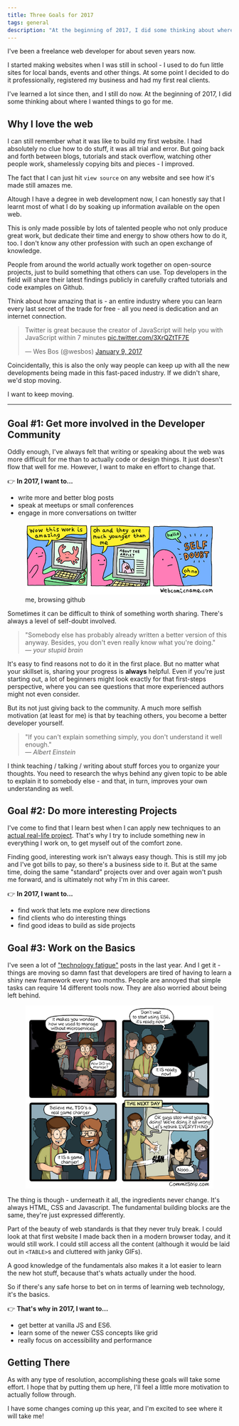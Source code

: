 ```yaml
---
title: Three Goals for 2017
tags: general
description: "At the beginning of 2017, I did some thinking about where I wanted things to go for me."
---
```


<p class="lead">I've been a freelance web developer for about seven years now.</p>

I started making websites when I was still in school - I used to do fun little sites for local bands, events and other things. At some point I decided to do it professionally, registered my business and had my first real clients. 

I've learned a lot since then, and I still do now. At the beginning of 2017, I did some thinking about where I wanted things to go for me.

## Why I love the web

I can still remember what it was like to build my first website. I had absolutely no clue how to do stuff, it was all trial and error. But going back and forth between blogs, tutorials and stack overflow, watching other people work, shamelessly copying bits and pieces - I improved.

The fact that I can just hit `view source` on any website and see how it's made still amazes me.

Altough I have a degree in web development now, I can honestly say that I learnt most of what I do by soaking up information available on the open web. 

This is only made possible by lots of talented people who not only produce great work, but dedicate their time and energy to show others how to do it, too. I don't know any other profession with such an open exchange of knowledge.

People from around the world actually work together on open-source projects, just to build something that others can use. Top developers in the field will share their latest findings publicly in carefully crafted tutorials and code examples on Github.

Think about how amazing that is - an entire industry where you can learn every last secret of the trade for free - all you need is dedication and an internet connection.

<blockquote class="twitter-tweet" data-lang="en">
  <p lang="en" dir="ltr">Twitter is great because the creator of JavaScript will help you with JavaScript within 7 minutes <a href="https://t.co/3XrQZtTF7E">pic.twitter.com/3XrQZtTF7E</a>
  </p>
  &mdash; Wes Bos (@wesbos) 
  <a href="https://twitter.com/wesbos/status/818571126150406144">January 9, 2017</a>
</blockquote>

Coincidentally, this is also the only way people can keep up with all the new developments being made in this fast-paced industry. If we didn't share, we'd stop moving.

I want to keep moving. 

-------

## Goal #1: Get more involved in the Developer Community

Oddly enough, I've always felt that writing or speaking about the web was more difficult for me than to actually code or design things. It just doesn't flow that well for me. However, I want to make en effort to change that. 

👉 __In 2017, I want to...__

* write more and better blog posts
* speak at meetups or small conferences
* engage in more conversations on twitter

<figure class="extend">
  <a href="http://webcomicname.com/image/149086481309">
    <img src="webcomicname-selfdoubt.jpg" alt="A web comic about self doubt">
  </a>
  <figcaption>me, browsing github</figcaption>
</figure>

Sometimes it can be difficult to think of something worth sharing. There's always a level of self-doubt involved.

<blockquote>
"Somebody else has probably already written a better version of this anyway. Besides, you don't even really know what you're doing."
  <footer>
    &mdash; <cite>your stupid brain</cite>
  </footer>
</blockquote>

It's easy to find reasons not to do it in the first place. But no matter what your skillset is, sharing your progress is __always__ helpful. Even if you're just starting out, a lot of beginners might look exactly for that first-steps perspective, where you can see questions that more experienced authors might not even consider. 

But its not just giving back to the community. A much more selfish motivation (at least for me) is that by teaching others, you become a better developer yourself.

<blockquote>
  "If you can't explain something simply, you don't understand it well enough."
  <footer>
    &mdash; <cite>Albert Einstein</cite>
  </footer>
</blockquote>

I think teaching / talking / writing about stuff forces you to organize your thoughts. 
You need to research the whys behind any given topic to be able to explain it to somebody else - and that, in turn, improves your own understanding as well.

## Goal #2: Do more interesting Projects

I've come to find that I learn best when I can apply new techniques to an <a href="/blog/the-relaunch-post/">actual real-life project</a>. That's why I try to include something new in everything I work on, to get myself out of the comfort zone.

Finding good, interesting work isn't always easy though. This is still my job and I've got bills to pay, so there's a business side to it. But at the same time, doing the same "standard" projects over and over again won't push me forward, and is ultimately not why I'm in this career.

👉 __In 2017, I want to...__

* find work that lets me explore new directions
* find clients who do interesting things
* find good ideas to build as side projects 

## Goal #3: Work on the Basics

I've seen a lot of <a href="https://hackernoon.com/how-it-feels-to-learn-javascript-in-2016-d3a717dd577f">"technology fatigue"</a> posts in the last year. And I get it - things are moving so damn fast that developers are tired of having to learn a shiny new framework every two months. People are annoyed that simple tasks can require 14 different tools now. They are also worried about being left behind.

<figure>
  <a href="http://www.commitstrip.com/en/2016/04/26/the-just-got-back-from-a-conference-effect/">
    <img src="commitstrip-conference.jpg" alt="webcomic about a coder who just come back from a conference, hyped on new technology" />
  </a>
</figure>

The thing is though - underneath it all, the ingredients never change. It's always HTML, CSS and Javascript. The fundamental building blocks are the same, they're just expressed differently.

Part of the beauty of web standards is that they never truly break. I could look at that first website I made back then in a modern browser today, and it would still work. I could still access all the content (although it would be laid out in `<TABLE>`s and cluttered with janky GIFs).

A good knowledge of the fundamentals also makes it a lot easier to learn the new hot stuff, because that's whats actually under the hood.

So if there's any safe horse to bet on in terms of learning web technology, it's the basics.

👉 __That's why in 2017, I want to...__

* get better at vanilla JS and ES6.
* learn some of the newer CSS concepts like grid
* really focus on accessibility and performance

## Getting There

As with any type of resolution, accomplishing these goals will take some effort. I hope that by putting them up here, I'll feel a little more motivation to actually follow through.

I have some changes coming up this year, and I'm excited to see where it will take me!